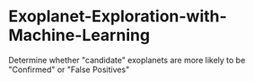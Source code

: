 # Exoplanet-Exploration-with-Machine-Learning
Determine whether "candidate" exoplanets are more likely to be "Confirmed" or "False Positives"
